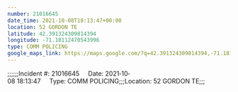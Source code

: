 ```yaml
---
number: 21016645
date_time: 2021-10-08T18:13:47+00:00
location: 52 GORDON TE
latitude: 42.391324309814394
longitude: -71.18112470543996
type: COMM POLICING
google_maps_link: https://maps.google.com/?q=42.391324309814394,-71.18112470543996
---
```


;;;;;;Incident #: 21016645     Date: 2021‐10‐08 18:13:47     Type: COMM POLICING;;;Location: 52 GORDON TE;;;

